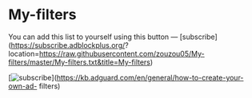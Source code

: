 # My-filters
You can add this list to yourself using this button — [subscribe](https://subscribe.adblockplus.org/?
location=https://raw.githubusercontent.com/zouzou05/My-filters/master/My-filters.txt&title=My-filters)


[![subscribe](https://img.shields.io/badge/syntax-AdGuard-%2305a800.svg)](https://kb.adguard.com/en/general/how-to-create-your-own-ad-
filters)
         
